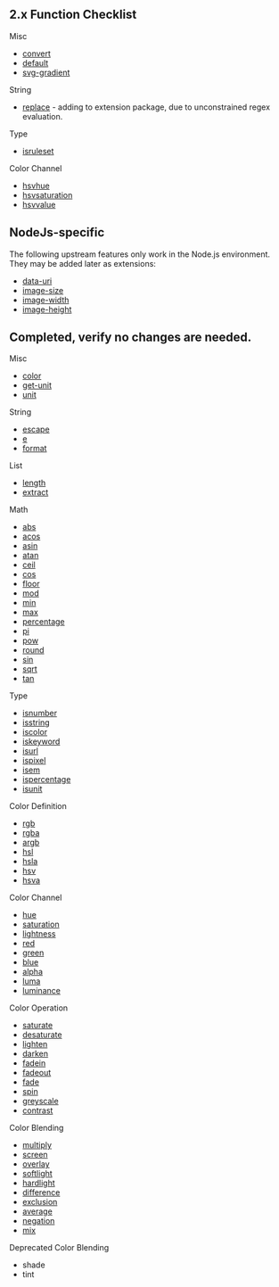 
2.x Function Checklist
---------

Misc 
* [convert]
* [default]
* [svg-gradient]

String

* [replace] - adding to extension package, due to unconstrained regex evaluation.

Type

* [isruleset]

Color Channel

* [hsvhue]
* [hsvsaturation]
* [hsvvalue]



NodeJs-specific
------
The following upstream features only work in the Node.js environment. They may
be added later as extensions:

* [data-uri]
* [image-size]
* [image-width]
* [image-height]


Completed, verify no changes are needed.
-----

Misc

* [color]
* [get-unit]
* [unit]

String

* [escape]
* [e]
* [format](%)

List

* [length]
* [extract]

Math

* [abs]
* [acos]
* [asin]
* [atan]
* [ceil]
* [cos]
* [floor]
* [mod]
* [min]
* [max]
* [percentage]
* [pi]
* [pow]
* [round]
* [sin]
* [sqrt]
* [tan]

Type 

* [isnumber]
* [isstring]
* [iscolor]
* [iskeyword]
* [isurl]
* [ispixel]
* [isem]
* [ispercentage]
* [isunit]

Color Definition

* [rgb]
* [rgba]
* [argb]
* [hsl]
* [hsla]
* [hsv]
* [hsva]

Color Channel

* [hue]
* [saturation]
* [lightness]
* [red]
* [green]
* [blue]
* [alpha]
* [luma]
* [luminance]
 
Color Operation

* [saturate]
* [desaturate]
* [lighten]
* [darken]
* [fadein]
* [fadeout]
* [fade]
* [spin]
* [greyscale]
* [contrast]

Color Blending

* [multiply]
* [screen]
* [overlay]
* [softlight]
* [hardlight]
* [difference]
* [exclusion]
* [average]
* [negation]
* [mix]

Deprecated Color Blending

* shade
* tint



[color]: http://lesscss.org/functions/#misc-functions-color
[convert]: http://lesscss.org/functions/#misc-functions-convert
[data-uri]: http://lesscss.org/functions/#misc-functions-data-uri
[default]: http://lesscss.org/functions/#misc-functions-default
[get-unit]: http://lesscss.org/functions/#misc-functions-get-unit
[image-height]: http://lesscss.org/functions/#misc-functions-image-height
[image-size]: http://lesscss.org/functions/#misc-functions-image-size
[image-width]: http://lesscss.org/functions/#misc-functions-image-width
[svg-gradient]: http://lesscss.org/functions/#misc-functions-svg-gradient
[unit]: http://lesscss.org/functions/#misc-functions-unit

[escape]: http://lesscss.org/functions/#string-functions-escape
[e]: http://lesscss.org/functions/#string-functions-e
[format]: http://lesscss.org/functions/#string-functions--format
[replace]: http://lesscss.org/functions/#string-functions-replace

[ceil]: http://lesscss.org/functions/#math-functions-ceil
[floor]: http://lesscss.org/functions/#math-functions-floor
[percentage]: http://lesscss.org/functions/#math-functions-percentage
[round]: http://lesscss.org/functions/#math-functions-round

[length]: http://lesscss.org/functions/#list-functions-length
[extract]: http://lesscss.org/functions/#list-functions-extract

[sqrt]: http://lesscss.org/functions/#math-functions-sqrt
[abs]: http://lesscss.org/functions/#math-functions-abs
[sin]: http://lesscss.org/functions/#math-functions-sin
[asin]: http://lesscss.org/functions/#math-functions-asin
[cos]: http://lesscss.org/functions/#math-functions-cos
[acos]: http://lesscss.org/functions/#math-functions-acos
[tan]: http://lesscss.org/functions/#math-functions-tan
[atan]: http://lesscss.org/functions/#math-functions-atan
[pi]: http://lesscss.org/functions/#math-functions-pi
[pow]: http://lesscss.org/functions/#math-functions-pow
[mod]: http://lesscss.org/functions/#math-functions-mod
[min]: http://lesscss.org/functions/#math-functions-min
[max]: http://lesscss.org/functions/#math-functions-max

[isunit]: http://lesscss.org/functions/#type-functions-isunit
[isruleset]: http://lesscss.org/functions/#type-functions-isruleset
[isnumber]: http://lesscss.org/functions/#type-functions-isnumber
[isstring]: http://lesscss.org/functions/#type-functions-isstring
[iscolor]: http://lesscss.org/functions/#type-functions-iscolor
[iskeyword]: http://lesscss.org/functions/#type-functions-iskeyword
[isurl]: http://lesscss.org/functions/#type-functions-isurl
[ispixel]: http://lesscss.org/functions/#type-functions-ispixel
[isem]: http://lesscss.org/functions/#type-functions-isem
[ispercentage]: http://lesscss.org/functions/#type-functions-ispercentage

[rgb]: http://lesscss.org/functions/#color-definition-rgb
[rgba]: http://lesscss.org/functions/#color-definition-rgba
[argb]: http://lesscss.org/functions/#color-definition-argb
[hsl]: http://lesscss.org/functions/#color-definition-hsl
[hsla]: http://lesscss.org/functions/#color-definition-hsla
[hsv]: http://lesscss.org/functions/#color-definition-hsv
[hsva]: http://lesscss.org/functions/#color-definition-hsva

[hue]: http://lesscss.org/functions/#color-channel-hue
[saturation]: http://lesscss.org/functions/#color-channel-saturation
[lightness]: http://lesscss.org/functions/#color-channel-lightness
[hsvhue]: http://lesscss.org/functions/#color-channel-hsvhue
[hsvsaturation]: http://lesscss.org/functions/#color-channel-hsvsaturation
[hsvvalue]: http://lesscss.org/functions/#color-channel-hsvvalue
[red]: http://lesscss.org/functions/#color-channel-red
[green]: http://lesscss.org/functions/#color-channel-green
[blue]: http://lesscss.org/functions/#color-channel-blue
[alpha]: http://lesscss.org/functions/#color-channel-alpha
[luma]: http://lesscss.org/functions/#color-channel-luma
[luminance]: http://lesscss.org/functions/#color-channel-luminance

[saturate]: http://lesscss.org/functions/#color-operation-saturate
[desaturate]: http://lesscss.org/functions/#color-operation-desaturate
[lighten]: http://lesscss.org/functions/#color-operation-lighten
[darken]: http://lesscss.org/functions/#color-operation-darken
[fadein]: http://lesscss.org/functions/#color-operation-fadein
[fadeout]: http://lesscss.org/functions/#color-operation-fadeout
[fade]: http://lesscss.org/functions/#color-operation-fade
[spin]: http://lesscss.org/functions/#color-operation-spin
[mix]: http://lesscss.org/functions/#color-operation-mix
[greyscale]: http://lesscss.org/functions/#color-operation-greyscale
[contrast]: http://lesscss.org/functions/#color-operation-contrast

[multiply]: http://lesscss.org/functions/#color-blending-multiply
[screen]: http://lesscss.org/functions/#color-blending-screen
[overlay]: http://lesscss.org/functions/#color-blending-overlay
[softlight]: http://lesscss.org/functions/#color-blending-softlight
[hardlight]: http://lesscss.org/functions/#color-blending-hardlight
[difference]: http://lesscss.org/functions/#color-blending-difference
[exclusion]: http://lesscss.org/functions/#color-blending-exclusion
[average]: http://lesscss.org/functions/#color-blending-average
[negation]: http://lesscss.org/functions/#color-blending-negation

